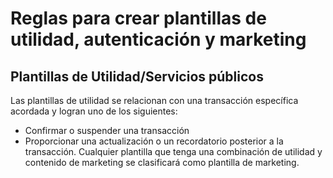 # Reglas para crear plantillas de utilidad, autenticación y marketing
## Plantillas de Utilidad/Servicios públicos
Las plantillas de utilidad se relacionan con una transacción específica acordada y logran uno de los siguientes:

* Confirmar o suspender una transacción
* Proporcionar una actualización o un recordatorio posterior a la transacción.
Cualquier plantilla que tenga una combinación de utilidad y contenido de marketing se clasificará como plantilla de marketing.
                                                                                                                                                          